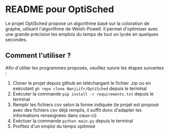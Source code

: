 # README pour OptiSched
Le projet OptiSched propose un algorithme basé sur la coloration de graphe, utlisant l'algorithme de Welsh-Powell. Il permet d'optimiser avec une grande précision
les emplois du temps de tout un lycée en quelques secondes. 

## Comment l'utiliser ?
Afin d'utilier les programmes proposés, veuillez suivre les étapes suivantes : 
1. Cloner le projet depuis github en téléchargant le fichier .zip ou en exécutant `gh repo clone Nanjiifr/OptiSched` depuis le terminal
2. Exécuter la commande `pip install -r requirements.txt` depuis le terminal
3. Remplir les fichiers csv selon la forme indiquée (le projet est proposé avec des fichiers csv déjà remplis, il suffit donc d'adapter les informations renseignées dans ceux-ci)
4. Exéctuer la commande `python main.py` depuis le terminal
5. Profitez d'un emploi du temps opitmisé

